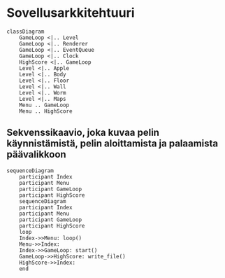 # Sovellusarkkitehtuuri

```mermaid
classDiagram
    GameLoop <|.. Level
    GameLoop <|.. Renderer
    GameLoop <|.. EventQueue
    GameLoop <|.. Clock
    HighScore <|.. GameLoop
    Level <|.. Apple
    Level <|.. Body
    Level <|.. Floor
    Level <|.. Wall
    Level <|.. Worm
    Level <|.. Maps
    Menu .. GameLoop
    Menu .. HighScore
```

## Sekvenssikaavio, joka kuvaa pelin käynnistämistä, pelin aloittamista ja palaamista päävalikkoon

```mermaid
sequenceDiagram
    participant Index
    participant Menu
    participant GameLoop
    participant HighScore
    sequenceDiagram
    participant Index
    participant Menu
    participant GameLoop
    participant HighScore
    loop
    Index->>Menu: loop()
    Menu->>Index: 
    Index->>GameLoop: start()
    GameLoop->>HighScore: write_file()
    HighScore->>Index: 
    end
```
